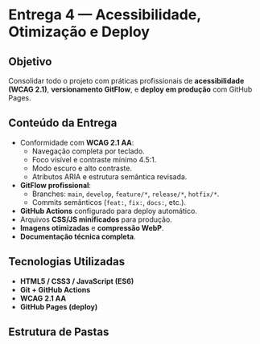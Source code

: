 # Entrega 4 — Acessibilidade, Otimização e Deploy

## Objetivo
Consolidar todo o projeto com práticas profissionais de **acessibilidade (WCAG 2.1)**, **versionamento GitFlow**, e **deploy em produção** com GitHub Pages.

## Conteúdo da Entrega
- Conformidade com **WCAG 2.1 AA**:
  - Navegação completa por teclado.
  - Foco visível e contraste mínimo 4.5:1.
  - Modo escuro e alto contraste.
  - Atributos ARIA e estrutura semântica revisada.
- **GitFlow profissional**:
  - Branches: `main`, `develop`, `feature/*`, `release/*`, `hotfix/*`.
  - Commits semânticos (`feat:`, `fix:`, `docs:`, etc.).
- **GitHub Actions** configurado para deploy automático.
- Arquivos **CSS/JS minificados** para produção.
- **Imagens otimizadas** e **compressão WebP**.
- **Documentação técnica completa**.

## Tecnologias Utilizadas
- **HTML5 / CSS3 / JavaScript (ES6)**
- **Git + GitHub Actions**
- **WCAG 2.1 AA**
- **GitHub Pages (deploy)**

## Estrutura de Pastas
